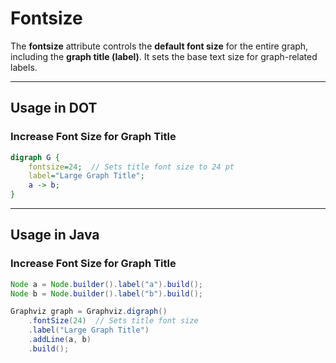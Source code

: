 # **Fontsize**

The **fontsize** attribute controls the **default font size** for the entire graph, including the **graph title (label)**. It sets the base text size for graph-related labels.

------

## **Usage in DOT**

### **Increase Font Size for Graph Title**

```dot
digraph G {
    fontsize=24;  // Sets title font size to 24 pt
    label="Large Graph Title";
    a -> b;
}
```

------

## **Usage in Java**

### **Increase Font Size for Graph Title**

```java
Node a = Node.builder().label("a").build();
Node b = Node.builder().label("b").build();

Graphviz graph = Graphviz.digraph()
    .fontSize(24)  // Sets title font size
    .label("Large Graph Title")
    .addLine(a, b)
    .build();
```

